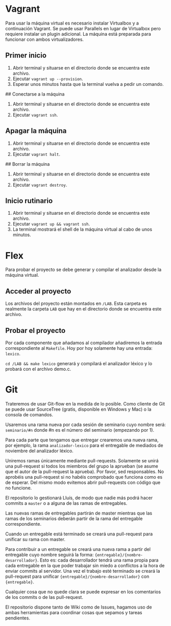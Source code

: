# Vagrant

Para usar la máquina virtual es necesario instalar Virtualbox y a continuación Vagrant.
Se puede usar Parallels en lugar de Virtualbox pero requiere instalar un plugin adicional.
La máquina está preparada para funcionar con ambos virtualizadores.

## Primer inicio

1. Abrir terminal y situarse en el directorio donde se encuentra este archivo.
1. Ejecutar `vagrant up --provision`.
1. Esperar unos minutos hasta que la terminal vuelva a pedir un comando.

## Conectarse a la máquina

1. Abrir terminal y situarse en el directorio donde se encuentra este archivo.
1. Ejecutar `vagrant ssh`.

## Apagar la máquina

1. Abrir terminal y situarse en el directorio donde se encuentra este archivo.
1. Ejecutar `vagrant halt`.

## Borrar la máquina

1. Abrir terminal y situarse en el directorio donde se encuentra este archivo.
1. Ejecutar `vagrant destroy`.

## Inicio rutinario

1. Abrir terminal y situarse en el directorio donde se encuentra este archivo.
1. Ejecutar `vagrant up && vagrant ssh`.
1. La terminal mostrará el shell de la máquina virtual al cabo de unos minutos.

# Flex

Para probar el proyecto se debe generar y compilar el analizador desde la máquina virtual.

## Acceder al proyecto

Los archivos del proyecto están montados en `/LAB`.
Esta carpeta es realmente la carpeta `LAB` que hay en el directorio donde se encuentra este archivo.

## Probar el proyecto

Por cada componente que añadamos al compilador añadiremos la entrada correspondiente al `Makefile`.
Hoy por hoy solamente hay una entrada: `lexico`.

`cd /LAB && make lexico` generará y compilará el analizador léxico y lo probará con el archivo demo.c.

# Git

Trateremos de usar Git-flow en la medida de lo posible.
Como cliente de Git se puede usar SourceTree (gratis, disponible en Windows y Mac) o la consola de comandos.

Usaremos una rama nueva por cada sesión de seminario cuyo nombre será: `seminario/#n` donde #n es el número del seminario (empezando por 1).

Para cada parte que tengamos que entregar crearemos una nueva rama, por ejemplo, la rama `analizador-lexico` para el entregable de mediados de noviembre del analizador léxico.

Uniremos ramas únicamente mediante pull-requests.
Solamente se unirá una pull-request si todos los miembros del grupo la aprueban (se asume que el autor de la pull-request la aprueba).
Por favor, sed responsables. No aprobéis una pull-request si no habéis comprobado que funciona como es de esperar.
Del mismo modo evitemos abrir pull-requests con código que no funcione.

El repositorio lo gestionará Lluís, de modo que nadie más podrá hacer commits a `master` o a alguna de las ramas de entregables.

Las nuevas ramas de entregables partirán de master mientras que las ramas de los seminarios deberán partir de la rama del entregable correspondiente.

Cuando un entregable está terminado se creará una pull-request para unificar su rama con master.

Para contribuir a un entregable se creará una nueva rama a partir del entregable cuyo nombre seguirá la forma: `{entregable}/{nombre-desarrollador}`.
Esto es: cada desarrollador tendrá una rama propia para cada entregable en la que poder trabajar sin miedo a conflictos a la hora de enviar commits al servidor.
Una vez el trabajo esté terminado se creará la pull-request para unificar `{entregable}/{nombre-desarrollador}` con `{entregable}`.

Cualquier cosa que no quede clara se puede expresar en los comentarios de los commits o de las pull-request.

El repositorio dispone tanto de Wiki como de Issues, hagamos uso de ambas herramientas para coordinar cosas que sepamos y tareas pendientes.